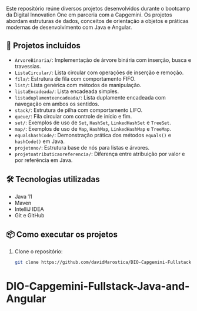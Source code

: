 
Este repositório reúne diversos projetos desenvolvidos durante o bootcamp da Digital Innovation One em parceria com a Capgemini. Os projetos abordam estruturas de dados, conceitos de orientação a objetos e práticas modernas de desenvolvimento com Java e Angular.

## 📂 Projetos incluídos

- `ArvoreBinaria/`: Implementação de árvore binária com inserção, busca e travessias.
- `ListaCircular/`: Lista circular com operações de inserção e remoção.
- `fila/`: Estrutura de fila com comportamento FIFO.
- `list/`: Lista genérica com métodos de manipulação.
- `listaEncadeada/`: Lista encadeada simples.
- `listaduplamenteencadeada/`: Lista duplamente encadeada com navegação em ambos os sentidos.
- `stack/`: Estrutura de pilha com comportamento LIFO.
- `queue/`: Fila circular com controle de início e fim.
- `set/`: Exemplos de uso de `Set`, `HashSet`, `LinkedHashSet` e `TreeSet`.
- `map/`: Exemplos de uso de `Map`, `HashMap`, `LinkedHashMap` e `TreeMap`.
- `equalshashCode/`: Demonstração prática dos métodos `equals()` e `hashCode()` em Java.
- `projetono/`: Estrutura base de nós para listas e árvores.
- `projetoatributicaoreferencia/`: Diferença entre atribuição por valor e por referência em Java.

## 🛠️ Tecnologias utilizadas

- Java 11
- Maven
- IntelliJ IDEA
- Git e GitHub

## 📦 Como executar os projetos

1. Clone o repositório:
   ```bash
   git clone https://github.com/davidMarostica/DIO-Capgemini-Fullstack-Java-and-Angular.git
# DIO-Capgemini-Fullstack-Java-and-Angular
